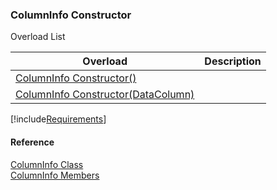 ﻿### ColumnInfo Constructor

Overload List

| Overload | Description |
| --- | --- |
| [ColumnInfo Constructor()](fcSDK~FChoice.Foundation.DataObjects.ColumnInfo~_ctor().md) |   |
| [ColumnInfo Constructor(DataColumn)](fcSDK~FChoice.Foundation.DataObjects.ColumnInfo~_ctor(DataColumn).md) |   |

[!include[Requirements](../partials/requirements.md)]



#### Reference

[ColumnInfo Class](fcSDK~FChoice.Foundation.DataObjects.ColumnInfo.md)  
[ColumnInfo Members](fcSDK~FChoice.Foundation.DataObjects.ColumnInfo_members.md)